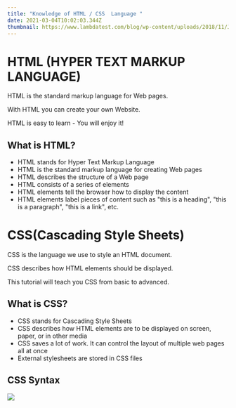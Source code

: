 ```yaml
---
title: "Knowledge of HTML / CSS  Language "
date: 2021-03-04T10:02:03.344Z
thumbnail: https://www.lambdatest.com/blog/wp-content/uploads/2018/11/JPG-2.jpg
---
```

<!--StartFragment-->

# HTML (HYPER TEXT MARKUP LANGUAGE)



HTML is the standard markup language for Web pages.

With HTML you can create your own Website.

HTML is easy to learn - You will enjoy it!

<!--EndFragment-->



<!--StartFragment-->

## What is HTML?

* HTML stands for Hyper Text Markup Language
* HTML is the standard markup language for creating Web pages
* HTML describes the structure of a Web page
* HTML consists of a series of elements
* HTML elements tell the browser how to display the content
* HTML elements label pieces of content such as "this is a heading", "this is a paragraph", "this is a link", etc.

<!--EndFragment-->





# CSS(Cascading Style Sheets)

<!--StartFragment-->



CSS is the language we use to style an HTML document.

CSS describes how HTML elements should be displayed.

This tutorial will teach you CSS from basic to advanced.



<!--StartFragment-->

## What is CSS?

* CSS stands for Cascading Style Sheets
* CSS describes how HTML elements are to be displayed on screen, paper, or in other media
* CSS saves a lot of work. It can control the layout of multiple web pages all at once
* External stylesheets are stored in CSS files

<!--EndFragment-->

<!--StartFragment-->

## CSS Syntax

<!--EndFragment-->

![](https://www.w3schools.com/css/selector.gif)